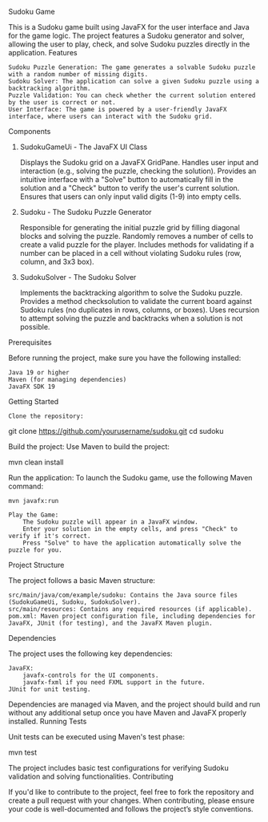 Sudoku Game

This is a Sudoku game built using JavaFX for the user interface and Java for the game logic. The project features a Sudoku generator and solver, allowing the user to play, check, and solve Sudoku puzzles directly in the application.
Features

    Sudoku Puzzle Generation: The game generates a solvable Sudoku puzzle with a random number of missing digits.
    Sudoku Solver: The application can solve a given Sudoku puzzle using a backtracking algorithm.
    Puzzle Validation: You can check whether the current solution entered by the user is correct or not.
    User Interface: The game is powered by a user-friendly JavaFX interface, where users can interact with the Sudoku grid.

Components
1. SudokuGameUi - The JavaFX UI Class

    Displays the Sudoku grid on a JavaFX GridPane.
    Handles user input and interaction (e.g., solving the puzzle, checking the solution).
    Provides an intuitive interface with a "Solve" button to automatically fill in the solution and a "Check" button to verify the user's current solution.
    Ensures that users can only input valid digits (1-9) into empty cells.

2. Sudoku - The Sudoku Puzzle Generator

    Responsible for generating the initial puzzle grid by filling diagonal blocks and solving the puzzle.
    Randomly removes a number of cells to create a valid puzzle for the player.
    Includes methods for validating if a number can be placed in a cell without violating Sudoku rules (row, column, and 3x3 box).

3. SudokuSolver - The Sudoku Solver

    Implements the backtracking algorithm to solve the Sudoku puzzle.
    Provides a method checksolution to validate the current board against Sudoku rules (no duplicates in rows, columns, or boxes).
    Uses recursion to attempt solving the puzzle and backtracks when a solution is not possible.

Prerequisites

Before running the project, make sure you have the following installed:

    Java 19 or higher
    Maven (for managing dependencies)
    JavaFX SDK 19

Getting Started

    Clone the repository:

git clone https://github.com/yourusername/sudoku.git
cd sudoku

Build the project: Use Maven to build the project:

mvn clean install

Run the application: To launch the Sudoku game, use the following Maven command:

    mvn javafx:run

    Play the Game:
        The Sudoku puzzle will appear in a JavaFX window.
        Enter your solution in the empty cells, and press "Check" to verify if it's correct.
        Press "Solve" to have the application automatically solve the puzzle for you.

Project Structure

The project follows a basic Maven structure:

    src/main/java/com/example/sudoku: Contains the Java source files (SudokuGameUi, Sudoku, SudokuSolver).
    src/main/resources: Contains any required resources (if applicable).
    pom.xml: Maven project configuration file, including dependencies for JavaFX, JUnit (for testing), and the JavaFX Maven plugin.

Dependencies

The project uses the following key dependencies:

    JavaFX:
        javafx-controls for the UI components.
        javafx-fxml if you need FXML support in the future.
    JUnit for unit testing.

Dependencies are managed via Maven, and the project should build and run without any additional setup once you have Maven and JavaFX properly installed.
Running Tests

Unit tests can be executed using Maven's test phase:

mvn test

The project includes basic test configurations for verifying Sudoku validation and solving functionalities.
Contributing

If you'd like to contribute to the project, feel free to fork the repository and create a pull request with your changes. When contributing, please ensure your code is well-documented and follows the project’s style conventions.
